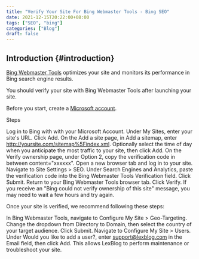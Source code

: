 ```yaml
---
title: "Verify Your Site For Bing Webmaster Tools - Bing SEO"
date: 2021-12-15T20:22:00+08:00
tags: ["SEO", "bing"]
categories: ["Blog"]
draft: false
---
```


## Introduction {#introduction}

[Bing Webmaster Tools](https://www.bing.com/toolbox/webmaster) optimizes your site and monitors its performance in Bing search engine results.

You should verify your site with Bing Webmaster Tools after launching your site.

Before you start, create a [Microsoft account](https://signup.live.com/).

Steps

Log in to Bing with with your Microsoft Account.
Under My Sites, enter your site's URL. Click Add.
On the Add a site page, in Add a sitemap, enter <http://yoursite.com/sitemap%5Findex.xml>. Optionally select the time of day when you anticipate the most traffic to your site, then click Add.
On the Verify ownership page, under Option 2, copy the verification code in between content="xxxxxx".
Open a new browser tab and log in to your site.
Navigate to Site Settings &gt; SEO.
Under Search Engines and Analytics, paste the verification code into the Bing Webmaster Tools Verification field. Click Submit.
Return to your Bing Webmaster Tools browser tab. Click Verify. If you receive an "Bing could not verify ownership of this site" message, you may need to wait a few hours and try again.

Once your site is verified, we recommend following these steps:

In Bing Webmaster Tools, navigate to Configure My Site &gt; Geo-Targeting. Change the dropdown from Directory to Domain, then select the country of your target audience. Click Submit.
Navigate to Configure My Site &gt; Users. Under Would you like to add a user?, enter support@lexblog.com in the Email field, then click Add. This allows LexBlog to perform maintenance or troubleshoot your site.
